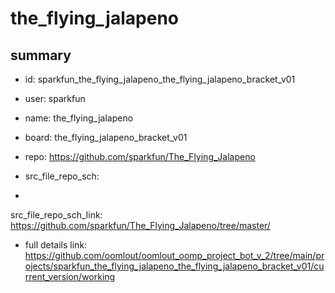 # the_flying_jalapeno
 
## summary 
* id: sparkfun_the_flying_jalapeno_the_flying_jalapeno_bracket_v01
* user: sparkfun
* name: the_flying_jalapeno
* board: the_flying_jalapeno_bracket_v01
* repo: https://github.com/sparkfun/The_Flying_Jalapeno



* src_file_repo_sch: 
*
 src_file_repo_sch_link: https://github.com/sparkfun/The_Flying_Jalapeno/tree/master/
* full details link: https://github.com/oomlout/oomlout_oomp_project_bot_v_2/tree/main/projects/sparkfun_the_flying_jalapeno_the_flying_jalapeno_bracket_v01/current_version/working  






